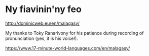 # Ny fiavinin'ny feo

http://dominicweb.eu/en/malagasy/

My thanks to Toky Ranarivony for his patience during recording of pronunciation (yes, it is his voice!).

https://www.17-minute-world-languages.com/en/malagasy/
